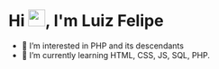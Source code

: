 <h1 align="left">Hi <img src="https://raw.githubusercontent.com/kaueMarques/kaueMarques/master/hi.gif" height="30px">, I'm Luiz Felipe</h1>


- 👀 I’m interested in PHP and its descendants
- 🌱 I’m currently learning HTML, CSS, JS, SQL, PHP.
  
<!---
ElantraLuiz/ElantraLuiz is a ✨ special ✨ repository because its `README.md` (this file) appears on your GitHub profile.
You can click the Preview link to take a look at your changes.
--->
